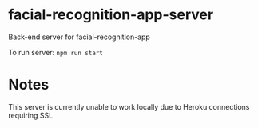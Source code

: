 # facial-recognition-app-server

Back-end server for facial-recognition-app

To run server: `npm run start`

# Notes

This server is currently unable to work locally due to Heroku connections requiring SSL
